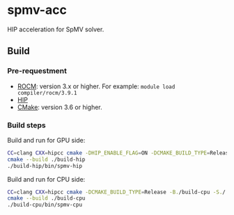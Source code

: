 # spmv-acc

HIP acceleration for SpMV solver.

## Build
### Pre-requestment
- [ROCM](https://rocmdocs.amd.com): version 3.x or higher. For example: `module load compiler/rocm/3.9.1`
- [HIP](https://github.com/ROCm-Developer-Tools/HIP)
- [CMake](https://cmake.org): version 3.6 or higher.

### Build steps
Build and run for GPU side:
```bash
CC=clang CXX=hipcc cmake -DHIP_ENABLE_FLAG=ON -DCMAKE_BUILD_TYPE=Release -B./build-hip -S./
cmake --build ./build-hip
./build-hip/bin/spmv-hip
```

Build and run for CPU side:
```bash
CC=clang CXX=hipcc cmake -DCMAKE_BUILD_TYPE=Release -B./build-cpu -S./
cmake --build ./build-cpu
./build-cpu/bin/spmv-cpu
```
